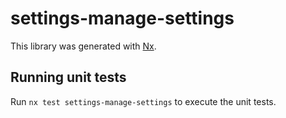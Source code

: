 # settings-manage-settings

This library was generated with [Nx](https://nx.dev).

## Running unit tests

Run `nx test settings-manage-settings` to execute the unit tests.
